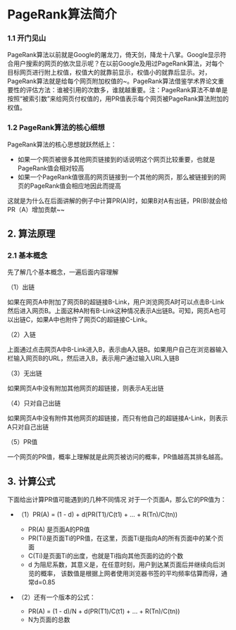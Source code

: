 # PageRank算法简介
### 1.1 开门见山
PageRank算法以前就是Google的屠龙刀，倚天剑，降龙十八掌。Google显示符合用户搜索的网页的依次显示呢？在以前Google及用过PageRank算法，对每个目标网页进行附上权值，权值大的就靠前显示，权值小的就靠后显示。对，PageRank算法就是给每个网页附加权值的~。PageRank算法借鉴学术界论文重要性的评估方法：谁被引用的次数多，谁就越重要。注：PageRank算法不单单是按照“被索引数”来给网页付权值的，用PR值表示每个网页被PageRank算法附加的权值。
### 1.2 PageRank算法的核心细想

PageRank算法的核心思想就跃然纸上：

 * 如果一个网页被很多其他网页链接到的话说明这个网页比较重要，也就是PageRank值会相对较高
 * 如果一个PageRank值很高的网页链接到一个其他的网页，那么被链接到的网页的PageRank值会相应地因此而提高

这就是为什么在后面讲解的例子中计算PR(A)时，如果B对A有出链，PR(B)就会给PR（A）增加贡献~~
## 2. 算法原理
### 2.1 基本概念

先了解几个基本概念，一遍后面内容理解

（1）出链

如果在网页A中附加了网页B的超链接B-Link，用户浏览网页A时可以点击B-Link然后进入网页B。上面这种A附有B-Link这种情况表示A出链B。可知，网页A也可以出链C，如果A中也附件了网页C的超链接C-Link。

（2）入链

上面通过点击网页A中B-Link进入B，表示由A入链B。如果用户自己在浏览器输入栏输入网页B的URL，然后进入B，表示用户通过输入URL入链B

（3）无出链

如果网页A中没有附加其他网页的超链接，则表示A无出链

（4）只对自己出链

如果网页A中没有附件其他网页的超链接，而只有他自己的超链接A-Link，则表示A只对自己出链

（5）PR值

一个网页的PR值，概率上理解就是此网页被访问的概率，PR值越高其排名越高。
## 3. 计算公式

下面给出计算PR值可能遇到的几种不同情况
对于一个页面A，那么它的PR值为：
* （1）PR(A) = (1 - d) + d(PR(T1)/C(t1) + … + R(Tn)/C(tn))
 
  *	PR(A) 是页面A的PR值
  *	PR(Ti)是页面Ti的PR值，在这里，页面Ti是指向A的所有页面中的某个页面
  *	C(Ti)是页面Ti的出度，也就是Ti指向其他页面的边的个数
  *	d 为阻尼系数，其意义是，在任意时刻，用户到达某页面后并继续向后浏览的概率，
  该数值是根据上网者使用浏览器书签的平均频率估算而得，通常d=0.85
  
* （2）还有一个版本的公式：

    * PR(A) = (1 - d)/N + d(PR(T1)/C(t1) + … + R(Tn)/C(tn))
    * N为页面的总数

